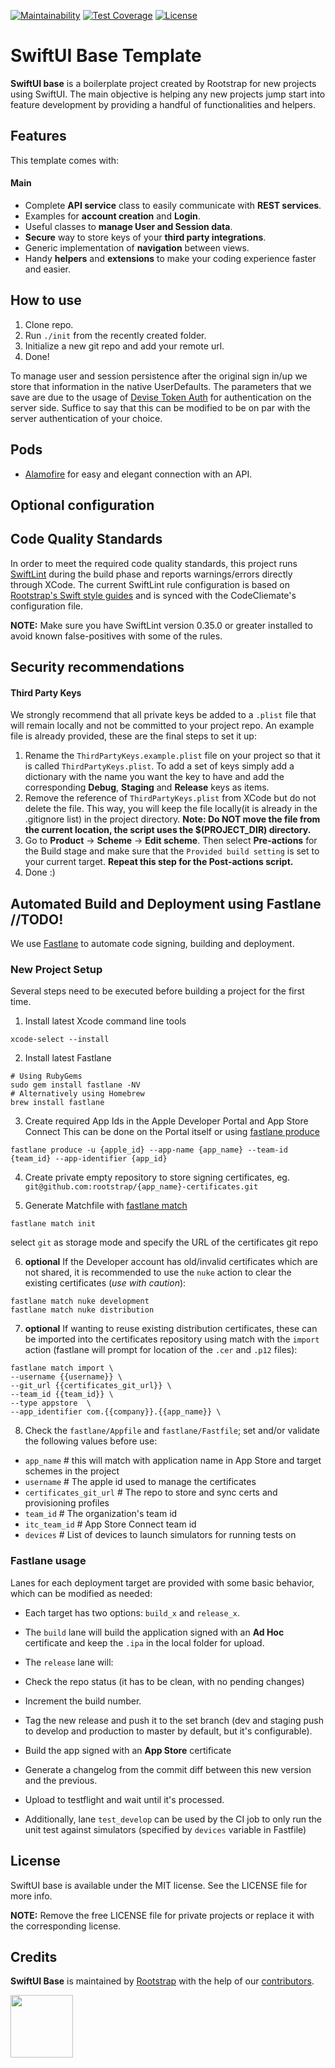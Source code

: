  [![Maintainability](https://api.codeclimate.com/v1/badges/a9aaea084a3759dc5596/maintainability)](https://codeclimate.com/repos/5eda90fd7beea953360073d0/maintainability)
[![Test Coverage](https://api.codeclimate.com/v1/badges/a9aaea084a3759dc5596/test_coverage)](https://codeclimate.com/repos/5eda90fd7beea953360073d0/test_coverage)
[![License](https://img.shields.io/github/license/rootstrap/swift-ui-base.svg)](https://github.com/rootstrap/swift-ui-base/blob/master/LICENSE.md)

# SwiftUI Base Template
**SwiftUI base** is a boilerplate project created by Rootstrap for new projects using SwiftUI. The main objective is helping any new projects jump start into feature development by providing a handful of functionalities and helpers.

## Features
This template comes with:
#### Main
- Complete **API service** class to easily communicate with **REST services**.
- Examples for **account creation** and **Login**.
- Useful classes to **manage User and Session data**.
- **Secure** way to store keys of your **third party integrations**.
- Generic implementation of **navigation** between views.
- Handy **helpers** and **extensions** to make your coding experience faster and easier.

## How to use
1. Clone repo.
2. Run `./init` from the recently created folder.
3. Initialize a new git repo and add your remote url.
4. Done!

To manage user and session persistence after the original sign in/up we store that information in the native UserDefaults. The parameters that we save are due to the usage of [Devise Token Auth](https://github.com/lynndylanhurley/devise_token_auth) for authentication on the server side. Suffice to say that this can be modified to be on par with the server authentication of your choice.

## Pods

-  [Alamofire](https://github.com/Alamofire/Alamofire) for easy and elegant connection with an API.

## Optional configuration

## Code Quality Standards
In order to meet the required code quality standards,  this project runs [SwiftLint](https://github.com/realm/SwiftLint )
during the build phase and reports warnings/errors directly through XCode.
The current SwiftLint rule configuration is based on [Rootstrap's Swift style guides](https://rootstrap.github.io/swift) and is synced with
the CodeCliemate's configuration file.

**NOTE:** Make sure you have SwiftLint version 0.35.0 or greater installed to avoid known false-positives with some of the rules.

## Security recommendations
#### Third Party Keys

We strongly recommend that all private keys be added to a `.plist` file that will remain locally and not be committed to your project repo. An example file is already provided, these are the final steps to set it up:

1. Rename the `ThirdPartyKeys.example.plist` file on your project so that it is called `ThirdPartyKeys.plist`.
To add a set of keys simply add a dictionary with the name you want the key to have and add the corresponding **Debug**, **Staging** and **Release** keys as items.
2. Remove the reference of `ThirdPartyKeys.plist` from XCode but do not delete the file. This way, you will keep the file locally(it is already in the .gitignore list) in the project directory.
**Note: Do NOT move the file from the current location, the script uses the $(PROJECT_DIR) directory.**
3. Go to **Product** -> **Scheme** -> **Edit scheme**. Then select **Pre-actions** for the Build stage and make sure that the `Provided build setting` is set to your current target.
**Repeat this step for the Post-actions script.**
4. Done :)


## Automated Build and Deployment using Fastlane //TODO!

We use [Fastlane](https://docs.fastlane.tools) to automate code signing, building and deployment. 


### New Project Setup

Several steps need to be executed before building a project for the first time.

1. Install latest Xcode command line tools
```
xcode-select --install
```

2. Install latest Fastlane 
```
# Using RubyGems
sudo gem install fastlane -NV
# Alternatively using Homebrew
brew install fastlane
```

3. Create required App Ids in the Apple Developer Portal and App Store Connect 
This can be done on the Portal itself or using [fastlane produce](https://docs.fastlane.tools/actions/produce/)
```
fastlane produce -u {apple_id} --app-name {app_name} --team-id {team_id} --app-identifier {app_id} 
```
4. Create private empty repository to store signing certificates, eg. `git@github.com:rootstrap/{app_name}-certificates.git`

5. Generate Matchfile with [fastlane match](https://docs.fastlane.tools/actions/match/)
```
fastlane match init 
```
select `git` as storage mode and specify the URL of the certificates git repo

6. **optional** If the Developer account has old/invalid certificates which are not shared, it is recommended to use the `nuke` action to clear the existing certificates (*use with caution*):
```
fastlane match nuke development
fastlane match nuke distribution
```

7. **optional** If wanting to reuse existing distribution certificates, these can be imported into the certificates repository using match with the `import` action (fastlane will prompt for location of the `.cer` and `.p12` files):
```
fastlane match import \
--username {{username}} \
--git_url {{certificates_git_url}} \
--team_id {{team_id}} \
--type appstore  \
--app_identifier com.{{company}}.{{app_name}} \
```

8. Check the `fastlane/Appfile` and `fastlane/Fastfile`; set and/or validate the following values before use:
- `app_name`              # this will match with application name in App Store and target schemes in the project
- `username`              # The apple id used to manage the certificates
- `certificates_git_url`  # The repo to store and sync certs and provisioning profiles
- `team_id`               # The organization's team id 
- `itc_team_id`           # App Store Connect team id
- `devices`               # List of devices to launch simulators for running tests on


### Fastlane usage
Lanes for each deployment target are provided with some basic behavior, which can be modified as needed:

- Each target has two options: `build_x` and `release_x`.
- The `build` lane will build the application signed with an **Ad Hoc** certificate and keep the `.ipa` in the local folder for upload.
- The `release` lane will:
- Check the repo status (it has to be clean, with no pending changes)
- Increment the build number.
- Tag the new release and push it to the set branch (dev and staging push to develop and production to master by default, but it's configurable).
- Build the app signed with an **App Store** certificate
- Generate a changelog from the commit diff between this new version and the previous.
- Upload to testflight and wait until it's processed.

- Additionally, lane `test_develop` can be used by the CI job to only run the unit test against simulators (specified by `devices` variable in Fastfile)


## License

SwiftUI base is available under the MIT license. See the LICENSE file for more info.

**NOTE:** Remove the free LICENSE file for private projects or replace it with the corresponding license.

## Credits

**SwiftUI Base** is maintained by [Rootstrap](http://www.rootstrap.com) with the help of our [contributors](https://github.com/rootstrap/swift-ui-base/graphs/contributors).

[<img src="https://s3-us-west-1.amazonaws.com/rootstrap.com/img/rs.png" width="100"/>](http://www.rootstrap.com)
